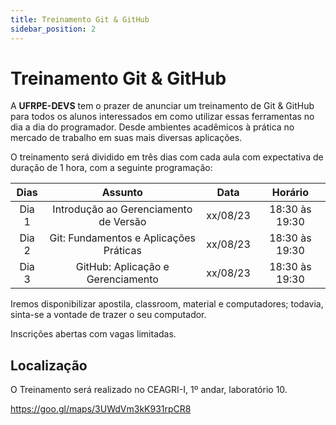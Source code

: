 ```yaml
---
title: Treinamento Git & GitHub
sidebar_position: 2
---
```


# Treinamento Git & GitHub

A **UFRPE-DEVS** tem o prazer de anunciar um treinamento de Git & GitHub para todos os alunos interessados em como utilizar essas ferramentas no dia a dia do programador. Desde ambientes acadêmicos à prática no mercado de trabalho em suas mais diversas aplicações.

O treinamento será dividido em três dias com cada aula com expectativa de duração de 1 hora, com a seguinte programação:

| Dias | Assunto | Data | Horário|
|:----:|:-------:|:----:|:------:|
| Dia 1|Introdução ao Gerenciamento de Versão |xx/08/23|18:30 às 19:30|
| Dia 2|Git: Fundamentos e Aplicações Práticas|xx/08/23|18:30 às 19:30|
| Dia 3|GitHub: Aplicação e Gerenciamento     |xx/08/23|18:30 às 19:30|

Iremos disponibilizar apostila, classroom, material e computadores; todavia, sinta-se a vontade de trazer o seu computador.

Inscrições abertas com vagas limitadas.

## Localização

O Treinamento será realizado no CEAGRI-I, 1º andar, laboratório 10.

<https://goo.gl/maps/3UWdVm3kK931rpCR8>
